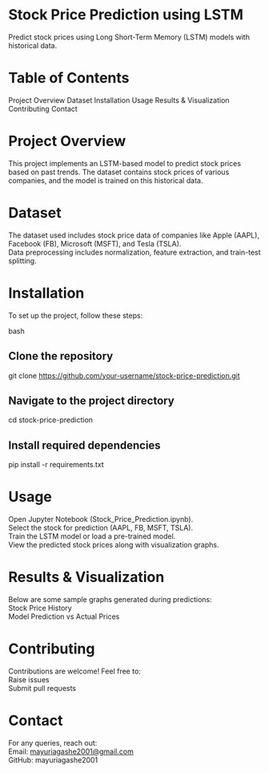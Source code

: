 # Stock Price Prediction using LSTM
Predict stock prices using Long Short-Term Memory (LSTM) models with historical data.

# Table of Contents
Project Overview
Dataset
Installation
Usage
Results & Visualization
Contributing
Contact

# Project Overview
This project implements an LSTM-based model to predict stock prices based on past trends. The dataset contains stock prices of various companies, and the model is trained on this historical data.

# Dataset
The dataset used includes stock price data of companies like Apple (AAPL), Facebook (FB), Microsoft (MSFT), and Tesla (TSLA).<br>
Data preprocessing includes normalization, feature extraction, and train-test splitting.

# Installation
To set up the project, follow these steps:

bash
## Clone the repository
git clone https://github.com/your-username/stock-price-prediction.git

## Navigate to the project directory
cd stock-price-prediction

## Install required dependencies
pip install -r requirements.txt

# Usage
Open Jupyter Notebook (Stock_Price_Prediction.ipynb). <br>
Select the stock for prediction (AAPL, FB, MSFT, TSLA). <br>
Train the LSTM model or load a pre-trained model. <br>
View the predicted stock prices along with visualization graphs.

# Results & Visualization
Below are some sample graphs generated during predictions:<br>
Stock Price History <br>
Model Prediction vs Actual Prices

# Contributing
Contributions are welcome! Feel free to:<br>
Raise issues<br>
Submit pull requests

# Contact
For any queries, reach out: <br>
Email: mayuriagashe2001@gmail.com <br>
GitHub: mayuriagashe2001

